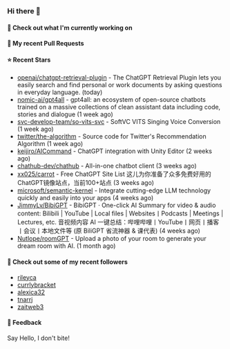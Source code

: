 ### Hi there 👋

#### 👷 Check out what I'm currently working on

#### 🔨 My recent Pull Requests


#### ⭐ Recent Stars

- [openai/chatgpt-retrieval-plugin](https://github.com/openai/chatgpt-retrieval-plugin) - The ChatGPT Retrieval Plugin lets you easily search and find personal or work documents by asking questions in everyday language. (today)
- [nomic-ai/gpt4all](https://github.com/nomic-ai/gpt4all) - gpt4all: an ecosystem of open-source chatbots trained on a massive collections of clean assistant data including code, stories and dialogue (1 week ago)
- [svc-develop-team/so-vits-svc](https://github.com/svc-develop-team/so-vits-svc) - SoftVC VITS Singing Voice Conversion (1 week ago)
- [twitter/the-algorithm](https://github.com/twitter/the-algorithm) - Source code for Twitter&#39;s Recommendation Algorithm (1 week ago)
- [keijiro/AICommand](https://github.com/keijiro/AICommand) - ChatGPT integration with Unity Editor (2 weeks ago)
- [chathub-dev/chathub](https://github.com/chathub-dev/chathub) - All-in-one chatbot client (3 weeks ago)
- [xx025/carrot](https://github.com/xx025/carrot) - Free ChatGPT Site List 这儿为你准备了众多免费好用的ChatGPT镜像站点，当前100&#43;站点 (3 weeks ago)
- [microsoft/semantic-kernel](https://github.com/microsoft/semantic-kernel) - Integrate cutting-edge LLM technology quickly and easily into your apps (4 weeks ago)
- [JimmyLv/BibiGPT](https://github.com/JimmyLv/BibiGPT) - BibiGPT · One-click AI Summary for video &amp;  audio content: Bilibili | YouTube | Local files | Websites丨Podcasts | Meetings | Lectures, etc. 音视频内容 AI 一键总结：哔哩哔哩丨YouTube丨网页丨播客丨会议丨本地文件等 (原 BiliGPT 省流神器 &amp; 课代表) (4 weeks ago)
- [Nutlope/roomGPT](https://github.com/Nutlope/roomGPT) - Upload a photo of your room to generate your dream room with AI. (1 month ago)

#### 👯 Check out some of my recent followers

- [rileyca](https://github.com/rileyca)
- [currlybracket](https://github.com/currlybracket)
- [alexica32](https://github.com/alexica32)
- [tnarrj](https://github.com/tnarrj)
- [zaitweb3](https://github.com/zaitweb3)

#### 💬 Feedback

Say Hello, I don't bite!